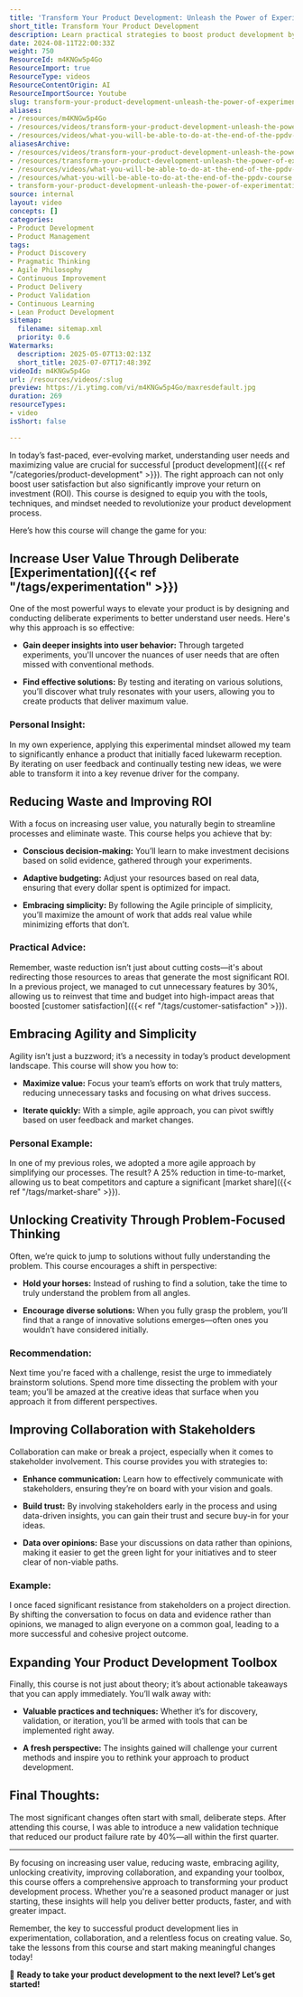 ```yaml
---
title: 'Transform Your Product Development: Unleash the Power of Experimentation and Collaboration'
short_title: Transform Your Product Development
description: Learn practical strategies to boost product development by using experimentation, agile methods, and collaboration to increase user value, reduce waste, and improve ROI.
date: 2024-08-11T22:00:33Z
weight: 750
ResourceId: m4KNGw5p4Go
ResourceImport: true
ResourceType: videos
ResourceContentOrigin: AI
ResourceImportSource: Youtube
slug: transform-your-product-development-unleash-the-power-of-experimentation-and-collaboration
aliases:
- /resources/m4KNGw5p4Go
- /resources/videos/transform-your-product-development-unleash-the-power-of-experimentation-and-collaboration
- /resources/videos/what-you-will-be-able-to-do-at-the-end-of-the-ppdv-course
aliasesArchive:
- /resources/videos/transform-your-product-development-unleash-the-power-of-experimentation-and-collaboration
- /resources/transform-your-product-development-unleash-the-power-of-experimentation-and-collaboration
- /resources/videos/what-you-will-be-able-to-do-at-the-end-of-the-ppdv-course
- /resources/what-you-will-be-able-to-do-at-the-end-of-the-ppdv-course
- transform-your-product-development-unleash-the-power-of-experimentation-and-collaboration
source: internal
layout: video
concepts: []
categories:
- Product Development
- Product Management
tags:
- Product Discovery
- Pragmatic Thinking
- Agile Philosophy
- Continuous Improvement
- Product Delivery
- Product Validation
- Continuous Learning
- Lean Product Development
sitemap:
  filename: sitemap.xml
  priority: 0.6
Watermarks:
  description: 2025-05-07T13:02:13Z
  short_title: 2025-07-07T17:48:39Z
videoId: m4KNGw5p4Go
url: /resources/videos/:slug
preview: https://i.ytimg.com/vi/m4KNGw5p4Go/maxresdefault.jpg
duration: 269
resourceTypes:
- video
isShort: false

---
```

In today’s fast-paced, ever-evolving market, understanding user needs and maximizing value are crucial for successful [product development]({{< ref "/categories/product-development" >}}). The right approach can not only boost user satisfaction but also significantly improve your return on investment (ROI). This course is designed to equip you with the tools, techniques, and mindset needed to revolutionize your product development process.

Here’s how this course will change the game for you:

## **Increase User Value Through Deliberate [Experimentation]({{< ref "/tags/experimentation" >}})**

One of the most powerful ways to elevate your product is by designing and conducting deliberate experiments to better understand user needs. Here's why this approach is so effective:

- **Gain deeper insights into user behavior:** Through targeted experiments, you'll uncover the nuances of user needs that are often missed with conventional methods.

- **Find effective solutions:** By testing and iterating on various solutions, you’ll discover what truly resonates with your users, allowing you to create products that deliver maximum value.

### **Personal Insight:**

In my own experience, applying this experimental mindset allowed my team to significantly enhance a product that initially faced lukewarm reception. By iterating on user feedback and continually testing new ideas, we were able to transform it into a key revenue driver for the company.

## **Reducing Waste and Improving ROI**

With a focus on increasing user value, you naturally begin to streamline processes and eliminate waste. This course helps you achieve that by:

- **Conscious decision-making:** You’ll learn to make investment decisions based on solid evidence, gathered through your experiments.

- **Adaptive budgeting:** Adjust your resources based on real data, ensuring that every dollar spent is optimized for impact.

- **Embracing simplicity:** By following the Agile principle of simplicity, you’ll maximize the amount of work that adds real value while minimizing efforts that don’t.

### **Practical Advice:**

Remember, waste reduction isn’t just about cutting costs—it's about redirecting those resources to areas that generate the most significant ROI. In a previous project, we managed to cut unnecessary features by 30%, allowing us to reinvest that time and budget into high-impact areas that boosted [customer satisfaction]({{< ref "/tags/customer-satisfaction" >}}).

## **Embracing Agility and Simplicity**

Agility isn’t just a buzzword; it’s a necessity in today’s product development landscape. This course will show you how to:

- **Maximize value:** Focus your team’s efforts on work that truly matters, reducing unnecessary tasks and focusing on what drives success.

- **Iterate quickly:** With a simple, agile approach, you can pivot swiftly based on user feedback and market changes.

### **Personal Example:**

In one of my previous roles, we adopted a more agile approach by simplifying our processes. The result? A 25% reduction in time-to-market, allowing us to beat competitors and capture a significant [market share]({{< ref "/tags/market-share" >}}).

## **Unlocking Creativity Through Problem-Focused Thinking**

Often, we’re quick to jump to solutions without fully understanding the problem. This course encourages a shift in perspective:

- **Hold your horses:** Instead of rushing to find a solution, take the time to truly understand the problem from all angles.

- **Encourage diverse solutions:** When you fully grasp the problem, you’ll find that a range of innovative solutions emerges—often ones you wouldn’t have considered initially.

### **Recommendation:**

Next time you're faced with a challenge, resist the urge to immediately brainstorm solutions. Spend more time dissecting the problem with your team; you’ll be amazed at the creative ideas that surface when you approach it from different perspectives.

## **Improving Collaboration with Stakeholders**

Collaboration can make or break a project, especially when it comes to stakeholder involvement. This course provides you with strategies to:

- **Enhance communication:** Learn how to effectively communicate with stakeholders, ensuring they’re on board with your vision and goals.

- **Build trust:** By involving stakeholders early in the process and using data-driven insights, you can gain their trust and secure buy-in for your ideas.

- **Data over opinions:** Base your discussions on data rather than opinions, making it easier to get the green light for your initiatives and to steer clear of non-viable paths.

### **Example:**

I once faced significant resistance from stakeholders on a project direction. By shifting the conversation to focus on data and evidence rather than opinions, we managed to align everyone on a common goal, leading to a more successful and cohesive project outcome.

## **Expanding Your Product Development Toolbox**

Finally, this course is not just about theory; it’s about actionable takeaways that you can apply immediately. You’ll walk away with:

- **Valuable practices and techniques:** Whether it’s for discovery, validation, or iteration, you’ll be armed with tools that can be implemented right away.

- **A fresh perspective:** The insights gained will challenge your current methods and inspire you to rethink your approach to product development.

## **Final Thoughts:**

The most significant changes often start with small, deliberate steps. After attending this course, I was able to introduce a new validation technique that reduced our product failure rate by 40%—all within the first quarter.

* * *

By focusing on increasing user value, reducing waste, embracing agility, unlocking creativity, improving collaboration, and expanding your toolbox, this course offers a comprehensive approach to transforming your product development process. Whether you're a seasoned product manager or just starting, these insights will help you deliver better products, faster, and with greater impact.

Remember, the key to successful product development lies in experimentation, collaboration, and a relentless focus on creating value. So, take the lessons from this course and start making meaningful changes today!

🚀 **Ready to take your product development to the next level? Let’s get started!**
